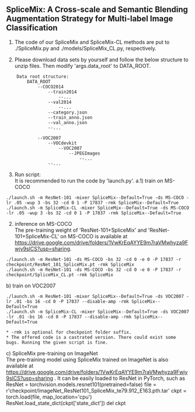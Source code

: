 ## SpliceMix: A Cross-scale and Semantic Blending Augmentation Strategy for Multi-label Image Classification

1. The code of our SpliceMix and SpliceMix-CL methods are put to ./SpliceMix.py and ./models/SpliceMix_CL.py, respectively.

2. Please download data sets by yourself and follow the below structure to unzip files. Then modify 'args.data_root' to DATA_ROOT.
```
    Data root structure:
        DATA_ROOT
            --COCO2014
                --train2014
                    --...
                --val2014
                    --...
                --category.json
                --train_anno.json
                --val_anno.json
                --...

            --VOC2007
                --VOCdevkit
                    --VOC2007
                        --JPEGImages
                            --...
                --...
```

3. Run script:  
    It is recommended to run the code by 'launch.py'.
a.1) train on MS-COCO
   
```shell
./launch.sh -m ResNet-101 -mixer SpliceMix--Default=True -ds MS-COCO -lr .05 -wup 3 -bs 32 -cd 0 1 -P 17837 -rmk SpliceMix--Default=True
./launch.sh -m SpliceMix-CL -mixer SpliceMix--Default=True -ds MS-COCO -lr .05 -wup 3 -bs 32 -cd 0 1 -P 17837 -rmk SpliceMix--Default=True
```

  2) inference on MS-COCO  
     The pre-training weight of 'ResNet-101+SpliceMix' and 'ResNet-101+SpliceMix-CL' on MS-COCO is available at  https://drive.google.com/drive/folders/1VwKrEqAYYE9m7raVMwhyza9Fwjy9slCS?usp=sharing.  
	 
```shell  
./launch.sh -m ResNet-101 -ds MS-COCO -bs 32 -cd 0 -e 0 -P 17837 -r checkpoint/ResNet_101_SpliceMix.pt -rmk SpliceMix
./launch.sh -m ResNet-101 -ds MS-COCO -bs 32 -cd 0 -e 0 -P 17837 -r checkpoint/SpliceMix_CL.pt -rmk SpliceMix  
```

b) train on VOC2007  
    
```
./launch.sh -m ResNet-101 -mixer SpliceMix--Default=True -ds VOC2007 -lr .01 -bs 16 -cd 0 -P 17837 --disable-amp -rmk SpliceMix--Default=True
./launch.sh -m SpliceMix-CL -mixer SpliceMix--Default=True -ds VOC2007 -lr .01 -bs 16 -cd 0 -P 17837 --disable-amp -rmk SpliceMix--Default=True
```

    * -rmk is optional for checkpoint folder suffix.  
    * The offered code is a castrated version. There could exist some bugs. Running the given script is fine.  

c) SpliceMix pre-training on ImageNet  
   The pre-training model using SpliceMix trained on ImageNet is also available at https://drive.google.com/drive/folders/1VwKrEqAYYE9m7raVMwhyza9Fwjy9slCS?usp=sharing . It can be easily loaded to ResNet in PyTorch, such as   
	ResNet = torchvision.models.resnet101(pretrained=false)
        file = r'checkpoint/ImageNet_ResNet101_SpliceMix_te79.912_E163.pth.tar'
        ckpt = torch.load(file, map_location='cpu')
        ResNet.load_state_dict(ckpt['state_dict'])
        del ckpt
